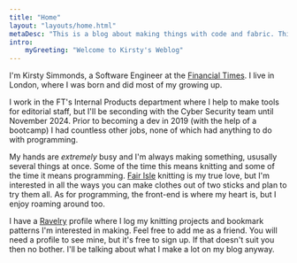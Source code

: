 ```yaml
---
title: "Home"
layout: "layouts/home.html"
metaDesc: "This is a blog about making things with code and fabric. This is the homepage."
intro:
    myGreeting: "Welcome to Kirsty's Weblog"
---
```


I'm Kirsty Simmonds, a Software Engineer at the [Financial Times](https://www.ft.com/). I live in London, where I was born and did most of my growing up.

I work in the FT's Internal Products department where I help to make tools for editorial staff, but I'll be seconding with the Cyber Security team until November 2024. Prior to becoming a dev in 2019 (with the help of a bootcamp) I had countless other jobs, none of which had anything to do with programming.

My hands are _extremely_ busy and I'm always making something, ususally several things at once. Some of the time this means knitting and some of the time it means programming. [Fair Isle](<https://en.wikipedia.org/wiki/Fair_Isle_(technique)>) knitting is my true love, but I'm interested in all the ways you can make clothes out of two sticks and plan to try them all. As for programming, the front-end is where my heart is, but I enjoy roaming around too.

I have a [Ravelry](https://www.ravelry.com/people/torahwilcox) profile where I log my knitting projects and bookmark patterns I'm interested in making. Feel free to add me as a friend. You will need a profile to see mine, but it's free to sign up. If that doesn't suit you then no bother. I'll be talking about what I make a lot on my blog anyway.
